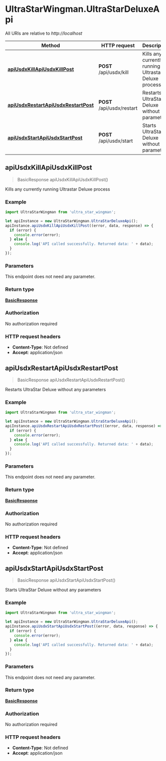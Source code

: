 # UltraStarWingman.UltraStarDeluxeApi

All URIs are relative to *http://localhost*

Method | HTTP request | Description
------------- | ------------- | -------------
[**apiUsdxKillApiUsdxKillPost**](UltraStarDeluxeApi.md#apiUsdxKillApiUsdxKillPost) | **POST** /api/usdx/kill | Kills any currently running Ultrastar Deluxe process
[**apiUsdxRestartApiUsdxRestartPost**](UltraStarDeluxeApi.md#apiUsdxRestartApiUsdxRestartPost) | **POST** /api/usdx/restart | Restarts UltraStar Deluxe without any parameters
[**apiUsdxStartApiUsdxStartPost**](UltraStarDeluxeApi.md#apiUsdxStartApiUsdxStartPost) | **POST** /api/usdx/start | Starts UltraStar Deluxe without any parameters



## apiUsdxKillApiUsdxKillPost

> BasicResponse apiUsdxKillApiUsdxKillPost()

Kills any currently running Ultrastar Deluxe process

### Example

```javascript
import UltraStarWingman from 'ultra_star_wingman';

let apiInstance = new UltraStarWingman.UltraStarDeluxeApi();
apiInstance.apiUsdxKillApiUsdxKillPost((error, data, response) => {
  if (error) {
    console.error(error);
  } else {
    console.log('API called successfully. Returned data: ' + data);
  }
});
```

### Parameters

This endpoint does not need any parameter.

### Return type

[**BasicResponse**](BasicResponse.md)

### Authorization

No authorization required

### HTTP request headers

- **Content-Type**: Not defined
- **Accept**: application/json


## apiUsdxRestartApiUsdxRestartPost

> BasicResponse apiUsdxRestartApiUsdxRestartPost()

Restarts UltraStar Deluxe without any parameters

### Example

```javascript
import UltraStarWingman from 'ultra_star_wingman';

let apiInstance = new UltraStarWingman.UltraStarDeluxeApi();
apiInstance.apiUsdxRestartApiUsdxRestartPost((error, data, response) => {
  if (error) {
    console.error(error);
  } else {
    console.log('API called successfully. Returned data: ' + data);
  }
});
```

### Parameters

This endpoint does not need any parameter.

### Return type

[**BasicResponse**](BasicResponse.md)

### Authorization

No authorization required

### HTTP request headers

- **Content-Type**: Not defined
- **Accept**: application/json


## apiUsdxStartApiUsdxStartPost

> BasicResponse apiUsdxStartApiUsdxStartPost()

Starts UltraStar Deluxe without any parameters

### Example

```javascript
import UltraStarWingman from 'ultra_star_wingman';

let apiInstance = new UltraStarWingman.UltraStarDeluxeApi();
apiInstance.apiUsdxStartApiUsdxStartPost((error, data, response) => {
  if (error) {
    console.error(error);
  } else {
    console.log('API called successfully. Returned data: ' + data);
  }
});
```

### Parameters

This endpoint does not need any parameter.

### Return type

[**BasicResponse**](BasicResponse.md)

### Authorization

No authorization required

### HTTP request headers

- **Content-Type**: Not defined
- **Accept**: application/json

